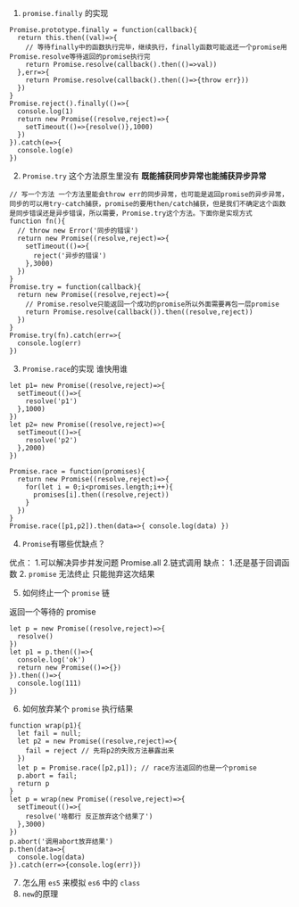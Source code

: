 1. `promise.finally` 的实现

```
Promise.prototype.finally = function(callback){
  return this.then((val)=>{
    // 等待finally中的函数执行完毕，继续执行，finally函数可能返还一个promise用Promise.resolve等待返回的promise执行完
    return Promise.resolve(callback().then(()=>val))
  },err=>{
    return Promise.resolve(callback().then(()=>{throw err}))
  })
}
Promise.reject().finally(()=>{
  console.log(1)
  return new Promise((resolve,reject)=>{
    setTimeout(()=>{resolve()},1000)
  })
}).catch(e=>{
  console.log(e)
})
```

2. `Promise.try` 这个方法原生里没有 **既能捕获同步异常也能捕获异步异常**

```
// 写一个方法 一个方法里能会throw err的同步异常，也可能是返回promise的异步异常，同步的可以用try-catch捕获，promise的要用then/catch捕获，但是我们不确定这个函数是同步错误还是异步错误，所以需要，Promise.try这个方法。下面你是实现方式
function fn(){
  // throw new Error('同步的错误')
  return new Promise((resolve,reject)=>{
    setTimeout(()=>{
      reject('异步的错误')
    },3000)
  })
}
Promise.try = function(callback){
  return new Promise((resolve,reject)=>{
    // Promise.resolve只能返回一个成功的promise所以外面需要再包一层promise
    return Promise.resolve(callback()).then((resolve,reject))
  })
}
Promise.try(fn).catch(err=>{
  console.log(err)
})
```

3. `Promise.race`的实现 谁快用谁

```
let p1= new Promise((resolve,reject)=>{
  setTimeout(()=>{
    resolve('p1')
  },1000)
})
let p2= new Promise((resolve,reject)=>{
  setTimeout(()=>{
    resolve('p2')
  },2000)
})

Promise.race = function(promises){
  return new Promise((resolve,reject)=>{
    for(let i = 0;i<promises.length;i++){
      promises[i].then((resolve,reject))
    }
  })
}
Promise.race([p1,p2]).then(data=>{ console.log(data) })
```

4. `Promise`有哪些优缺点？

优点： 1.可以解决异步并发问题 Promise.all 2.链式调用
缺点： 1.还是基于回调函数 2. `promise` 无法终止 只能抛弃这次结果

5. 如何终止一个 `promise` 链

返回一个等待的 promise

```
let p = new Promise((resolve,reject)=>{
  resolve()
})
let p1 = p.then(()=>{
  console.log('ok')
  return new Promise(()=>{})
}).then(()=>{
  console.log(111)
})
```

6. 如何放弃某个 `promise` 执行结果

```
function wrap(p1){
  let fail = null;
  let p2 = new Promise((resolve,reject)=>{
    fail = reject // 先将p2的失败方法暴露出来
  })
  let p = Promise.race([p2,p1]); // race方法返回的也是一个promise
  p.abort = fail;
  return p
}
let p = wrap(new Promise((resolve,reject)=>{
  setTimeout(()=>{
    resolve('啥都行 反正放弃这个结果了')
  },3000)
})
p.abort('调用abort放弃结果')
p.then(data=>{
  console.log(data)
}).catch(err=>{console.log(err)})
```

7. 怎么用 `es5` 来模拟 `es6` 中的 `class`
8. `new`的原理
